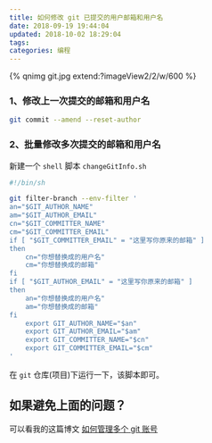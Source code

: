 ```yaml
---
title: 如何修改 git 已提交的用户邮箱和用户名
date: 2018-09-19 19:44:04
updated: 2018-10-02 18:29:04
tags:
categories: 编程
---
```


{% qnimg git.jpg extend:?imageView2/2/w/600 %}

### 1、修改上一次提交的邮箱和用户名

```bash
git commit --amend --reset-author
```

### 2、批量修改多次提交的邮箱和用户名

新建一个 `shell` 脚本 `changeGitInfo.sh`

```bash
#!/bin/sh

git filter-branch --env-filter '
an="$GIT_AUTHOR_NAME"
am="$GIT_AUTHOR_EMAIL"
cn="$GIT_COMMITTER_NAME"
cm="$GIT_COMMITTER_EMAIL"
if [ "$GIT_COMMITTER_EMAIL" = "这里写你原来的邮箱" ]
then
	cn="你想替换成的用户名"
	cm="你想替换成的邮箱"
fi
if [ "$GIT_AUTHOR_EMAIL" = "这里写你原来的邮箱" ]
then
	an="你想替换成的用户名"
	am="你想替换成的邮箱"
fi
	export GIT_AUTHOR_NAME="$an"
	export GIT_AUTHOR_EMAIL="$am"
	export GIT_COMMITTER_NAME="$cn"
	export GIT_COMMITTER_EMAIL="$cm"
'
```

在 `git` 仓库(项目)下运行一下，该脚本即可。

## 如果避免上面的问题？

可以看我的这篇博文 [如何管理多个 git 账号](https://hufangyun.com/2019/multi-git-account/)


